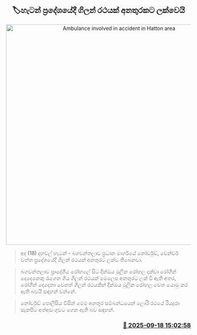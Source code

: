 <p align='center'><b><h2 align='center' title='Ambulance involved in accident in Hatton area'>🏷හැටන් ප්‍රදේශයේදී ගිලන් රථයක් අනතුරකට ලක්වෙයි</h2></b></p>
<p align='center'><img src='https://helakuru.sgp1.cdn.digitaloceanspaces.com/esana/images/lib/accident-new.jpg' width='600' alt='Ambulance involved in accident in Hatton area'></p>

> අද (18) දහවල් හැටන් - බගවන්තලාව ප්‍රධාන මාර්ගයේ නෝර්වුඩ්, වෙන්චර් වත්ත ප්‍රදේශයේදී ගිලන් රථයක් අනතුරට ලක්ව තිබෙනවා.

> බගවන්තලාව ප්‍රාදේශීය රෝහලේ සිට දික්ඔය මූලික රෝහල දක්වා රෝගීන් දෙදෙනෙකු රැගෙන ගිය ගිලන් රථයක් මෙලෙස අනතුරට ලක් වී ඇති අතර, රෝගීන් දෙදෙනා වෙනත් ගිලන් රථයකින් දික්ඔය මූලික රෝහල වෙත යොමු කර ඇති බවයි සඳහන් වන්නේ.

> නෝර්වුඩ් පොලීසිය විසින් මෙම අනතුර සම්බන්ධයෙන් ලොරි රථයේ රියදුරා සැකපිට අත්අඩංගුවට ගෙන ඇති බව සඳහන්.



<h3 align='right'><a href='https://www.helakuru.lk/esana/p/113751/'>📅 2025-09-18 15:02:58</a></h3>
